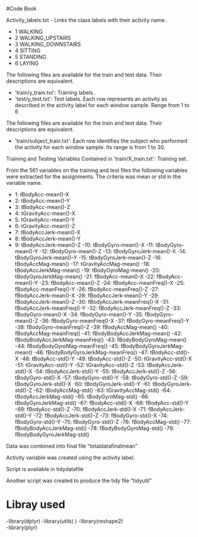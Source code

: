 ﻿#Code Book








Activity_labels.txt -  Links the class labels with their activity name.


- 1 WALKING
- 2 WALKING_UPSTAIRS
- 3 WALKING_DOWNSTAIRS
- 4 SITTING
- 5 STANDING
- 6 LAYING




The following files are available for the train and test data. Their descriptions are equivalent. 


- 'train/y_train.txt': Training labels.
- 'test/y_test.txt': Test labels.
Each row represents an activity as described in the activity label for each window sample. Range from 1 to 6


The following files are available for the train and test data. Their descriptions are equivalent. 


- 'train/subject_train.txt': Each row identifies the subject who performed the activity for each window sample. Its range is from 1 to 30. 


Training and Testing Variables Contained in 
'train/X_train.txt': Training set.




From the 561 variables on the training and test files the following variables were extracted for the assignments.  The criteria was mean or std in the variable name.


- 1:               tBodyAcc-mean()-X
- 2:               tBodyAcc-mean()-Y
- 3:               tBodyAcc-mean()-Z
- 4:            tGravityAcc-mean()-X
- 5:            tGravityAcc-mean()-Y
- 6:            tGravityAcc-mean()-Z
- 7:           tBodyAccJerk-mean()-X
- 8:           tBodyAccJerk-mean()-Y
- 9:           tBodyAccJerk-mean()-Z
-10:              tBodyGyro-mean()-X
-11:              tBodyGyro-mean()-Y
-12:              tBodyGyro-mean()-Z
-13:          tBodyGyroJerk-mean()-X
-14:          tBodyGyroJerk-mean()-Y
-15:          tBodyGyroJerk-mean()-Z
-16:              tBodyAccMag-mean()
-17:           tGravityAccMag-mean()
-18:          tBodyAccJerkMag-mean()
-19:             tBodyGyroMag-mean()
-20:         tBodyGyroJerkMag-mean()
-21:               fBodyAcc-mean()-X
-22:               fBodyAcc-mean()-Y
-23:               fBodyAcc-mean()-Z
-24:           fBodyAcc-meanFreq()-X
-25:           fBodyAcc-meanFreq()-Y
-26:           fBodyAcc-meanFreq()-Z
-27:           fBodyAccJerk-mean()-X
-28:           fBodyAccJerk-mean()-Y
-29:           fBodyAccJerk-mean()-Z
-30:       fBodyAccJerk-meanFreq()-X
-31:       fBodyAccJerk-meanFreq()-Y
-32:       fBodyAccJerk-meanFreq()-Z
-33:              fBodyGyro-mean()-X
-34:              fBodyGyro-mean()-Y
-35:              fBodyGyro-mean()-Z
-36:          fBodyGyro-meanFreq()-X
-37:          fBodyGyro-meanFreq()-Y
-38:          fBodyGyro-meanFreq()-Z
-39:              fBodyAccMag-mean()
-40:          fBodyAccMag-meanFreq()
-41:      fBodyBodyAccJerkMag-mean()
-42:  fBodyBodyAccJerkMag-meanFreq()
-43:         fBodyBodyGyroMag-mean()
-44:     fBodyBodyGyroMag-meanFreq()
-45:     fBodyBodyGyroJerkMag-mean()
-46: fBodyBodyGyroJerkMag-meanFreq()
-47:                tBodyAcc-std()-X
-48:                tBodyAcc-std()-Y
-49:                tBodyAcc-std()-Z
-50:             tGravityAcc-std()-X
-51:             tGravityAcc-std()-Y
-52:             tGravityAcc-std()-Z
-53:            tBodyAccJerk-std()-X
-54:            tBodyAccJerk-std()-Y
-55:            tBodyAccJerk-std()-Z
-56:               tBodyGyro-std()-X
-57:               tBodyGyro-std()-Y
-58:               tBodyGyro-std()-Z
-59:           tBodyGyroJerk-std()-X
-60:           tBodyGyroJerk-std()-Y
-61:           tBodyGyroJerk-std()-Z
-62:               tBodyAccMag-std()
-63:            tGravityAccMag-std()
-64:           tBodyAccJerkMag-std()
-65:              tBodyGyroMag-std()
-66:          tBodyGyroJerkMag-std()
-67:                fBodyAcc-std()-X
-68:                fBodyAcc-std()-Y
-69:                fBodyAcc-std()-Z
-70:            fBodyAccJerk-std()-X
-71:            fBodyAccJerk-std()-Y
-72:            fBodyAccJerk-std()-Z
-73:               fBodyGyro-std()-X
-74:               fBodyGyro-std()-Y
-75:               fBodyGyro-std()-Z
-76:               fBodyAccMag-std()
-77:       fBodyBodyAccJerkMag-std()
-78:          fBodyBodyGyroMag-std()
-79:      fBodyBodyGyroJerkMag-std()




Data was combined into final file “totaldatafinalmean”


Activity variable was created using the activity label.


Script is available in tidydatafile


Another script was created to produce the tidy file “tidyutil”




# Libray used


-library(dplyr)
-library(utils)        )
-library(reshape2)        
-library(plyr)
